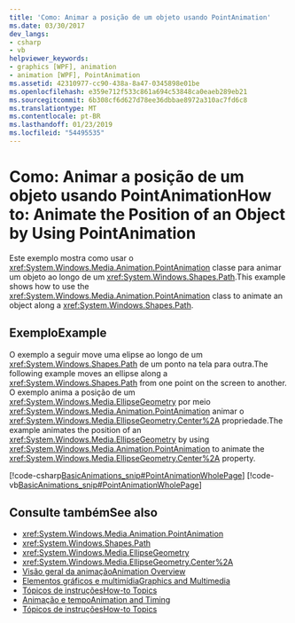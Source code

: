 ```yaml
---
title: 'Como: Animar a posição de um objeto usando PointAnimation'
ms.date: 03/30/2017
dev_langs:
- csharp
- vb
helpviewer_keywords:
- graphics [WPF], animation
- animation [WPF], PointAnimation
ms.assetid: 42310977-cc90-438a-8a47-0345898e01be
ms.openlocfilehash: e359e712f533c861a694c53848ca0eaeb289eb21
ms.sourcegitcommit: 6b308cf6d627d78ee36dbbae8972a310ac7fd6c8
ms.translationtype: MT
ms.contentlocale: pt-BR
ms.lasthandoff: 01/23/2019
ms.locfileid: "54495535"
---
```

# <a name="how-to-animate-the-position-of-an-object-by-using-pointanimation"></a><span data-ttu-id="01fac-102">Como: Animar a posição de um objeto usando PointAnimation</span><span class="sxs-lookup"><span data-stu-id="01fac-102">How to: Animate the Position of an Object by Using PointAnimation</span></span>
<span data-ttu-id="01fac-103">Este exemplo mostra como usar o <xref:System.Windows.Media.Animation.PointAnimation> classe para animar um objeto ao longo de um <xref:System.Windows.Shapes.Path>.</span><span class="sxs-lookup"><span data-stu-id="01fac-103">This example shows how to use the <xref:System.Windows.Media.Animation.PointAnimation> class to animate an object along a <xref:System.Windows.Shapes.Path>.</span></span>  
  
## <a name="example"></a><span data-ttu-id="01fac-104">Exemplo</span><span class="sxs-lookup"><span data-stu-id="01fac-104">Example</span></span>  
 <span data-ttu-id="01fac-105">O exemplo a seguir move uma elipse ao longo de um <xref:System.Windows.Shapes.Path> de um ponto na tela para outra.</span><span class="sxs-lookup"><span data-stu-id="01fac-105">The following example moves an ellipse along a <xref:System.Windows.Shapes.Path> from one point on the screen to another.</span></span> <span data-ttu-id="01fac-106">O exemplo anima a posição de um <xref:System.Windows.Media.EllipseGeometry> por meio <xref:System.Windows.Media.Animation.PointAnimation> animar o <xref:System.Windows.Media.EllipseGeometry.Center%2A> propriedade.</span><span class="sxs-lookup"><span data-stu-id="01fac-106">The example animates the position of an <xref:System.Windows.Media.EllipseGeometry> by using <xref:System.Windows.Media.Animation.PointAnimation> to animate the <xref:System.Windows.Media.EllipseGeometry.Center%2A> property.</span></span>  
  
 [!code-csharp[BasicAnimations_snip#PointAnimationWholePage](../../../../samples/snippets/csharp/VS_Snippets_Wpf/BasicAnimations_snip/CSharp/PointAnimationExample.cs#pointanimationwholepage)]
 [!code-vb[BasicAnimations_snip#PointAnimationWholePage](../../../../samples/snippets/visualbasic/VS_Snippets_Wpf/BasicAnimations_snip/VisualBasic/PointAnimationExample.vb#pointanimationwholepage)]  
  
## <a name="see-also"></a><span data-ttu-id="01fac-107">Consulte também</span><span class="sxs-lookup"><span data-stu-id="01fac-107">See also</span></span>
- <xref:System.Windows.Media.Animation.PointAnimation>
- <xref:System.Windows.Shapes.Path>
- <xref:System.Windows.Media.EllipseGeometry>
- <xref:System.Windows.Media.EllipseGeometry.Center%2A>
- [<span data-ttu-id="01fac-108">Visão geral da animação</span><span class="sxs-lookup"><span data-stu-id="01fac-108">Animation Overview</span></span>](../../../../docs/framework/wpf/graphics-multimedia/animation-overview.md)
- [<span data-ttu-id="01fac-109">Elementos gráficos e multimídia</span><span class="sxs-lookup"><span data-stu-id="01fac-109">Graphics and Multimedia</span></span>](../../../../docs/framework/wpf/graphics-multimedia/index.md)
- [<span data-ttu-id="01fac-110">Tópicos de instruções</span><span class="sxs-lookup"><span data-stu-id="01fac-110">How-to Topics</span></span>](../../../../docs/framework/wpf/graphics-multimedia/graphics-how-to-topics.md)
- [<span data-ttu-id="01fac-111">Animação e tempo</span><span class="sxs-lookup"><span data-stu-id="01fac-111">Animation and Timing</span></span>](https://msdn.microsoft.com/library/7d83765b-d5ae-41b1-b423-80206e1124aa)
- [<span data-ttu-id="01fac-112">Tópicos de instruções</span><span class="sxs-lookup"><span data-stu-id="01fac-112">How-to Topics</span></span>](../../../../docs/framework/wpf/graphics-multimedia/animation-and-timing-how-to-topics.md)

